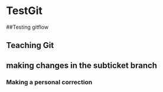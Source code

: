 # TestGit
##Testing gitflow
## Teaching Git
## making changes in the subticket branch
### Making a personal correction 
